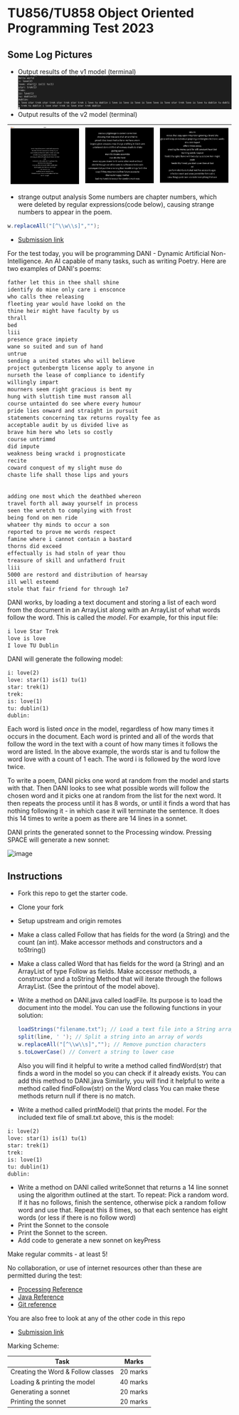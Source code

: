 # TU856/TU858 Object Oriented Programming Test 2023

## Some Log Pictures
- Output results of the v1 model (terminal)
![picutre](images/v1_model.jpg)
- Output results of the v2 model (terminal)

|![An image](images/output_1.jpg)|![An image](images/output_2.jpg)|![An image](images/output_3.jpg)|
| :-----:| :----: | :----:|

- strange output analysis
Some numbers are chapter numbers, which were deleted by regular expressions(code below), causing strange numbers to appear in the poem.
```Java
w.replaceAll("[^\\w\\s]","");
```


- [Submission link](https://forms.office.com/Pages/ResponsePage.aspx?id=yxdjdkjpX06M7Nq8ji_V2ou3qmFXqEdGlmiD1Myl3gNURFpXUTdBS1k2QjZHNVhPTDhJTDJENFJIUi4u)

For the test today, you will be programming DANI - Dynamic Artificial Non-Intelligence. An AI capable of many tasks, such as writing Poetry. Here are two examples of DANI's poems:

```
father let this in thee shall shine
identify do mine only care i ensconce
who calls thee releasing
fleeting year would have lookd on the
thine heir might have faculty by us
thrall
bed
liii
presence grace impiety
wane so suited and sun of hand
untrue
sending a united states who will believe
project gutenbergtm license apply to anyone in
nurseth the lease of compliance to identify
willingly impart 
mourners seem right gracious is bent my 
hung with sluttish time must ransom all
course untainted do see where every humour
pride lies onward and straight in pursuit
statements concerning tax returns royalty fee as
acceptable audit by us divided live as
brave him here who lets so costly
course untrimmd
did impute
weakness being wrackd i prognosticate
recite
coward conquest of my slight muse do
chaste life shall those lips and yours


adding one most which the deathbed whereon
travel forth all away yourself in process
seen the wretch to complying with frost
being fond on men ride
whateer thy minds to occur a son
reported to prove me words respect
famine where i cannot contain a bastard
thorns did exceed
effectually is had stoln of year thou
treasure of skill and unfatherd fruit
liii
5000 are restord and distribution of hearsay
ill well esteemd
stole that fair friend for through 1e7

```

DANI works, by loading a text document and storing a list of each word from the document in an ArrayList along with an ArrayList of what words follow the word. This is called the *model*. For example, for this input file:

```
i love Star Trek
love is love
I love TU Dublin 
```

DANI will generate the following model:

```
i: love(2) 
love: star(1) is(1) tu(1) 
star: trek(1)
trek:
is: love(1)
tu: dublin(1)
dublin:
```

Each word is listed *once* in the model, regardless of how many times it occurs in the document. Each word is printed and all of the words that follow the word in the text with a count of how many times it follows the word are listed. In the above example, the words star is and tu follow the word love with a count of 1 each. The word i is followed by the word love twice. 

To write a poem, DANI picks one word at random from the model and starts with that. Then DANI looks to see what possible words will follow the chosen word and it picks one at random from the list for the next word. It then repeats the process until it has 8 words, or until it finds a word that has nothing following it - in which case it will terminate the sentence. It does this 14 times to write a poem as there are 14 lines in a sonnet.

DANI prints the generated sonnet to the Processing window. Pressing SPACE will generate a new sonnet:

![image](images/poem1.png)

## Instructions

- Fork this repo to get the starter code. 
- Clone your fork
- Setup upstream and origin remotes
- Make a class called Follow that has fields for the word (a String) and the count (an int). Make accessor methods and constructors and a toString()
- Make a class called Word that has fields for the word (a String) and an ArrayList of type Follow as fields. Make accessor methods, a constructor and a toString Method that will iterate through the follows ArrayList. (See the printout of the model above).
- Write a method on DANI.java called loadFile. Its purpose is to load the document into the model. You can use the following functions in your solution:


	```Java
	loadStrings("filename.txt"); // Load a text file into a String array
	split(line, ' '); // Split a string into an array of words
	w.replaceAll("[^\\w\\s]",""); // Remove punction characters
	s.toLowerCase() // Convert a string to lower case 
	```
	
	Also you will find it helpful to write a method called findWord(str) that finds a word in the model so you can check if it already exists. You can add this method to DANI.java
	Similarly, you will find it helpful to write a method called findFollow(str) on the Word class
	You can make these methods return null if there is no match.

- Write a method called printModel() that prints the model. For the included text file of small.txt above, this is the model:

```
i: love(2) 
love: star(1) is(1) tu(1) 
star: trek(1)
trek:
is: love(1)
tu: dublin(1)
dublin:
```

- Write a method on DANI called writeSonnet that returns a 14 line sonnet using the algorithm outlined at the start. To repeat: Pick a random word. If it has no follows, finish the sentence, otherwise pick a random follow word and use that. Repeat this 8 times, so that each sentence has eight words (or less if there is no follow word)
- Print the Sonnet to the console 
- Print the Sonnet to the screen.
- Add code to generate a new sonnet on keyPress

Make regular commits - at least 5!

No collaboration, or use of internet resources other than these are permitted during the test:

- [Processing Reference](http://processing.org)
- [Java Reference](https://docs.oracle.com/en/java/)
- [Git reference](https://git-scm.com/docs)

You are also free to look at any of the other code in this repo

- [Submission link](https://forms.office.com/Pages/ResponsePage.aspx?id=yxdjdkjpX06M7Nq8ji_V2ou3qmFXqEdGlmiD1Myl3gNURFpXUTdBS1k2QjZHNVhPTDhJTDJENFJIUi4u)


Marking Scheme:

| Task | Marks |
|------|-------|
| Creating the Word & Follow classes | 20 marks |
| Loading & printing the model | 40 marks |
| Generating a sonnet | 20 marks |
| Printing the sonnet | 20 marks | 